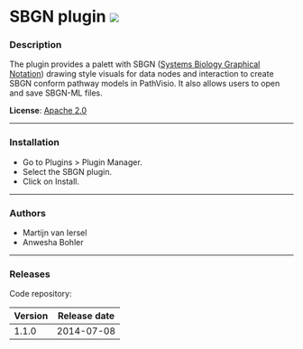 # SBGN plugin ![](/images/plugins/plugin.png)

### Description

The plugin provides a palett with SBGN ([Systems Biology Graphical Notation](https://sbgn.github.io/)) drawing style visuals for data nodes and interaction to create SBGN conform pathway models in PathVisio. It also allows users to open and save SBGN-ML files. 

**License**: [Apache 2.0](http://www.apache.org/licenses/LICENSE-2.0)

----

### Installation
* Go to Plugins > Plugin Manager. 
* Select the SBGN plugin.
* Click on Install.

----

### Authors
* Martijn van Iersel
* Anwesha Bohler
---- 

### Releases

Code repository: 

| Version | Release date |
| ------- |:------------:| 
| 1.1.0 | 2014-07-08 |  

